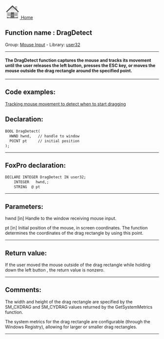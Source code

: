 [<img src="../../images/home.png"> Home ](https://github.com/VFPX/Win32API)  

## Function name : DragDetect
Group: [Mouse Input](../../functions_group.md#Mouse_Input)  -  Library: [user32](../../../libraries.md#user32)  
***  


#### The DragDetect function captures the mouse and tracks its movement until the user releases the left button, presses the ESC key, or moves the mouse outside the drag rectangle around the specified point.
***  


## Code examples:
[Tracking mouse movement to detect when to start dragging](../../samples/sample_281.md)  

## Declaration:
```foxpro  
BOOL DragDetect(
  HWND hwnd,   // handle to window
  POINT pt     // initial position
);  
```  
***  


## FoxPro declaration:
```foxpro  
DECLARE INTEGER DragDetect IN user32;
	INTEGER   hwnd,;
	STRING  @ pt  
```  
***  


## Parameters:
hwnd 
[in] Handle to the window receiving mouse input. 

pt 
[in] Initial position of the mouse, in screen coordinates. The function determines the coordinates of the drag rectangle by using this point.   
***  


## Return value:
If the user moved the mouse outside of the drag rectangle while holding down the left button , the return value is nonzero.  
***  


## Comments:
The width and height of the drag rectangle are specified by the SM_CXDRAG and SM_CYDRAG values returned by the GetSystemMetrics function.  
  
The system metrics for the drag rectangle are configurable (through the Windows Registry), allowing for larger or smaller drag rectangles.   
  
***  

